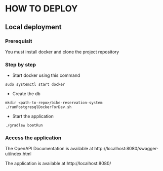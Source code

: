 # HOW TO DEPLOY

## Local deployment

### Prerequisit
You must install docker and clone the project repository

### Step by step

- Start docker using this command
```shell
sudo systemctl start docker
```

- Create the db
```shell
mkdir <path-to-repo>/bike-reservation-system
./runPostgresqlDockerForDev.sh
```

- Start the application
```shell
./gradlew bootRun
```

### Access the application
The OpenAPI Documentation is available at http://localhost:8080/swagger-ui/index.html

The application is available at http://localhost:8080/

